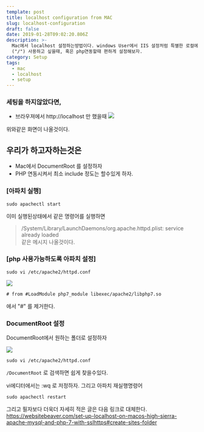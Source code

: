 ```yaml
---
template: post
title: localhost configuration from MAC
slug: localhost-configuration
draft: false
date: 2019-01-28T09:02:20.806Z
description: >-
  Mac에서 localhost 설정하는방법이다. windows User에서 IIS 설정처럼 특별한 로컬에서 간단한 서버설정을해서 절대 path
  ("/") 사용하고 싶을때, 혹은 php연동할때 편하게 설정해보자.
category: Setup
tags:
  - mac
  - localhost
  - setup
---
```

### 세팅을 하지않았다면,

* 브라우져에서 http://localhost 만 했을때
  ![](/media/99c31a3b5bf3c0e02f.png)

위와같은 화면이 나올것이다. 

## 우리가 하고자하는것은

* Mac에서 DocumentRoot 를 설정하자
* PHP 연동시켜서 최소 include 정도는 할수있게 하자.

### \[아파치 실행]

```
sudo apachectl start
```

이미 실행된상태에서 같은 명령어를 실행하면  
> /System/Library/LaunchDaemons/org.apache.httpd.plist: service already loaded  
 같은 메시지 나올것이다.

### \[php 사용가능하도록 아파치 설정]

```
sudo vi /etc/apache2/httpd.conf  
```

![](/media/997a693b5bf3c0e103.png)

```
# from #LoadModule php7_module libexec/apache2/libphp7.so
```

에서 "#" 를 제거한다.

### DocumentRoot 설정
 DocumentRoot에서 원하는 폴더로 설정하자

![](/media/99a52e3b5bf3c0e230.png)
```
sudo vi /etc/apache2/httpd.conf
```
`/DocumentRoot` 로 검색하면 쉽게 찾을수있다.


vi에디터에서는 :wq  로 저정하자. 
그리고 아파치 재실행명령어

```
sudo apachectl restart
``` 

그리고 필자보다 더욱더 자세히 적은 글은 다음 링크로 대체한다.   
<https://websitebeaver.com/set-up-localhost-on-macos-high-sierra-apache-mysql-and-php-7-with-sslhttps#create-sites-folder>
